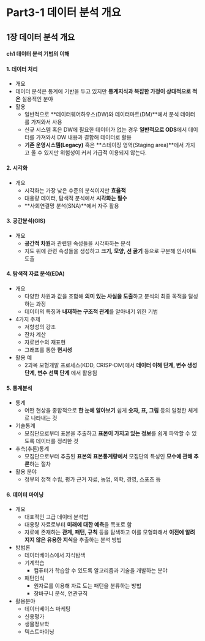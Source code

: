# Part3-1 데이터 분석 개요

## 1장 데이터 분석 개요

#### ch1 데이터 분석 기법의 이해

#### 1. 데이터 처리

-  개요
  - 데이터 분석은 통계에 기반을 두고 있지만 **통계지식과 복잡한 가정이 상대적으로 적은** 실용적인 분야
- 활용
  - 일반적으로 **데이터웨어하우스(DW)와 데이터마트(DM)**에서 분석 데이터를 가져와서 사용
  - 신규 시스템 혹은 DW에 필요한 데이터가 없는 경우 **일반적으로 ODS**에서 데이터를 가져와서 DW 내용과 결합해 데이터로 활용
  - **기존 운영시스템(Legacy)** 혹은 **스테이징 영역(Staging area)**에서 가지고 올 수 있지만 위험성이 커서 가급적 이용되지 않는다.



#### 2. 시각화

- 개요
  - 시각화는 가장 낮은 수준의 분석이지만 **효율적**
  - 대용량 데이터, 탐색적 분석에서 **시각화는 필수**
  - **사회연결망 분석(SNA)**에서 자주 활용



#### 3. 공간분석(GIS)

- 개요
  - **공간적 차원**과 관련된 속성들을 시각화하는 분석
  - 지도 위에 관련 속성들을 생성하고 **크기, 모양, 선 굵기** 등으로 구분해 인사이트 도출



#### 4. 탐색적 자료 분석(EDA)

- 개요
  - 다양한 차원과 값을 조합해 **의미 있는 사실을 도출**하고 분석의 최종 목적을 달성하는 과정
  - 데이터의 특징과 **내재하는 구조적 관계**를 알아내기 위한 기법
- 4가지 주제
  - 저항성의 강조
  - 잔차 계산
  - 자료변수의 재표현
  - 그래프를 통한 **현시성**
- 활용 예
  - 2과목 모형개발 프로세스(KDD, CRISP-DM)에서 
    **데이터 이해 단계, 변수 생성 단계, 변수 선택 단계**
    에서 활용됨

 

#### 5. 통계분석

- 통계
  - 어떤 현상을 종합적으로 **한 눈에 알아보기** 쉽게 **숫자, 표, 그림** 등의 일정한 체계로 나타내는 것
- 기술통계
  - 모집단으로부터 표본을 추출하고 **표본이 가지고 있는 정보**를 쉽게 파악할 수 있도록 데이터를 정리한 것
- 추측(추론)통계
  - 모집단으로부터 추출된 **표본의 표본통계량에서** 모집단의 특성인 **모수에 관해 추론**하는 절차
- 활용 분야
  - 정부의 정책 수립, 평가 근거 자료, 농업, 의학, 경영, 스포츠 등



#### 6. 데이터 마이닝

- 개요
  - 대표적인 고급 데이터 분석법
  - 대용량 자료로부터 **미래에 대한 예측**을 목표로 함
  - 자료에 존재하는 **관계, 패턴, 규칙** 등을 탐색하고 이를 모형화해서 **이전에 알려지지 않은 유용한 지식**을 추출하는 분석 방법
- 방법론
  - 데이터베이스에서 지식탐색
  - 기계학습
    - 컴퓨터가 학습할 수 있도록 알고리즘과 기술을 개발하는 분야
  - 패턴인식
    - 원자료를 이용해 자료 도는 패턴을 분류하는 방법
    - 장바구니 분석, 연관규칙
- 활용분야
  - 데이터베이스 마케팅
  - 신용평가
  - 생물정보학
  - 텍스트마이닝



